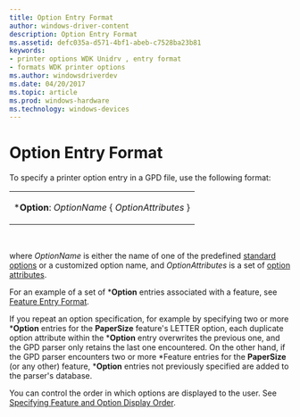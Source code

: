 ```yaml
---
title: Option Entry Format
author: windows-driver-content
description: Option Entry Format
ms.assetid: defc035a-d571-4bf1-abeb-c7528ba23b81
keywords:
- printer options WDK Unidrv , entry format
- formats WDK printer options
ms.author: windowsdriverdev
ms.date: 04/20/2017
ms.topic: article
ms.prod: windows-hardware
ms.technology: windows-devices
---
```


# Option Entry Format





To specify a printer option entry in a GPD file, use the following format:

<table>
<colgroup>
<col width="100%" />
</colgroup>
<tbody>
<tr class="odd">
<td><p>*<strong>Option</strong>: <em>OptionName</em> { <em>OptionAttributes</em> }</p></td>
</tr>
</tbody>
</table>

 

where *OptionName* is either the name of one of the predefined [standard options](standard-options.md) or a customized option name, and *OptionAttributes* is a set of [option attributes](option-attributes.md).

For an example of a set of \***Option** entries associated with a feature, see [Feature Entry Format](feature-entry-format.md).

If you repeat an option specification, for example by specifying two or more \***Option** entries for the **PaperSize** feature's LETTER option, each duplicate option attribute within the \***Option** entry overwrites the previous one, and the GPD parser only retains the last one encountered. On the other hand, if the GPD parser encounters two or more \*Feature entries for the **PaperSize** (or any other) feature, \***Option** entries not previously specified are added to the parser's database.

You can control the order in which options are displayed to the user. See [Specifying Feature and Option Display Order](specifying-feature-and-option-display-order.md).

 

 





